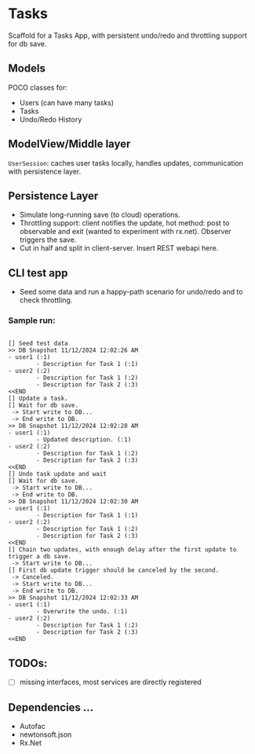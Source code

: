 # Tasks

Scaffold for a Tasks App, with persistent undo/redo and throttling support for db save.

## Models
POCO classes for:
- Users (can have many tasks)
- Tasks
- Undo/Redo History

## ModelView/Middle layer
`UserSession`: caches user tasks locally, handles updates, communication with
persistence layer.

## Persistence Layer
- Simulate long-running save (to cloud) operations.
- Throttling support: client notifies the update, hot method: post to observable and exit 
(wanted to experiment with rx.net). Observer triggers the save.
- Cut in half and split in client-server. Insert REST webapi here.

## CLI test app
- Seed some data and run a happy-path scenario for undo/redo and to check throttling.
### Sample run:
```

[] Seed test data
>> DB Snapshot 11/12/2024 12:02:26 AM
- user1 (:1)
        - Description for Task 1 (:1)
- user2 (:2)
        - Description for Task 1 (:2)
        - Description for Task 2 (:3)
<<END
[] Update a task.
[] Wait for db save.
 -> Start write to DB...
 -> End write to DB.
>> DB Snapshot 11/12/2024 12:02:28 AM
- user1 (:1)
        - Updated description. (:1)
- user2 (:2)
        - Description for Task 1 (:2)
        - Description for Task 2 (:3)
<<END
[] Undo task update and wait
[] Wait for db save.
 -> Start write to DB...
 -> End write to DB.
>> DB Snapshot 11/12/2024 12:02:30 AM
- user1 (:1)
        - Description for Task 1 (:1)
- user2 (:2)
        - Description for Task 1 (:2)
        - Description for Task 2 (:3)
<<END
[] Chain two updates, with enough delay after the first update to trigger a db save.
 -> Start write to DB...
[] First db update trigger should be canceled by the second.
 -> Canceled.
 -> Start write to DB...
 -> End write to DB.
>> DB Snapshot 11/12/2024 12:02:33 AM
- user1 (:1)
        - Overwrite the undo. (:1)
- user2 (:2)
        - Description for Task 1 (:2)
        - Description for Task 2 (:3)
<<END
```

## TODOs:
- [ ] missing interfaces, most services are directly registered

## Dependencies ...
- Autofac
- newtonsoft.json
- Rx.Net
